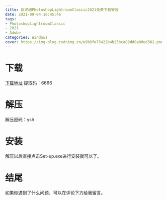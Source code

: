 ```yaml
---
title: 超详细PhotoshopLightroomClassic2021免费下载安装
date: 2021-09-04 16:45:46
tags:
- PhotoshopLightroomClassic
- 2021
- Adobe
categories: Windows
cover: https://img-blog.csdnimg.cn/e9b8fe75422b4b25bca89dd0a8ded381.png#pic_center
---
```


# 下载
[下载地址](https://pan.baidu.com/s/1KP9S6QlToUhNIYQnZ8R9yA)
提取码：6666

# 解压
解压密码：ysh

# 安装
解压以后直接点击Set-up.exe进行安装就可以了。

# 结尾
如果你遇到了什么问题，可以在评论下方给我留言。




